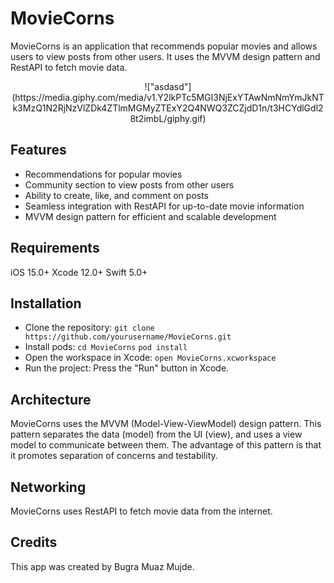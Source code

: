 # MovieCorns
MovieCorns is an application that recommends popular movies and allows users to view posts from other users. It uses the MVVM design pattern and RestAPI to fetch movie data.

<p align="center">
!["asdasd"](https://media.giphy.com/media/v1.Y2lkPTc5MGI3NjExYTAwNmNmYmJkNTk3MzQ1N2RjNzVlZDk4ZTlmMGMyZTExY2Q4NWQ3ZCZjdD1n/t3HCYdlGdl28t2imbL/giphy.gif)
</p>

## Features
- Recommendations for popular movies
- Community section to view posts from other users
- Ability to create, like, and comment on posts
- Seamless integration with RestAPI for up-to-date movie information
- MVVM design pattern for efficient and scalable development

## Requirements
iOS 15.0+
Xcode 12.0+
Swift 5.0+

## Installation
- Clone the repository:
`git clone https://github.com/yourusername/MovieCorns.git`
- Install pods:
`cd MovieCorns`
`pod install`
- Open the workspace in Xcode:
`open MovieCorns.xcworkspace`
- Run the project:
Press the "Run" button in Xcode.

## Architecture
MovieCorns uses the MVVM (Model-View-ViewModel) design pattern. This pattern separates the data (model) from the UI (view), and uses a view model to communicate between them. The advantage of this pattern is that it promotes separation of concerns and testability.

## Networking
MovieCorns uses RestAPI to fetch movie data from the internet.

## Credits
This app was created by Bugra Muaz Mujde.

